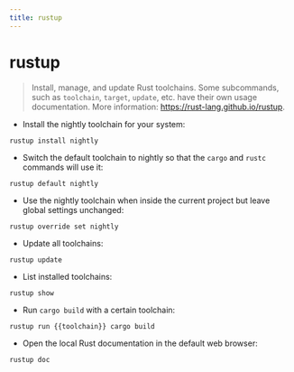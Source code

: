 ```yaml
---
title: rustup
---
```

# rustup

> Install, manage, and update Rust toolchains.
> Some subcommands, such as `toolchain`, `target`, `update`, etc. have their own usage documentation.
> More information: <https://rust-lang.github.io/rustup>.

- Install the nightly toolchain for your system:

`rustup install nightly`

- Switch the default toolchain to nightly so that the `cargo` and `rustc` commands will use it:

`rustup default nightly`

- Use the nightly toolchain when inside the current project but leave global settings unchanged:

`rustup override set nightly`

- Update all toolchains:

`rustup update`

- List installed toolchains:

`rustup show`

- Run `cargo build` with a certain toolchain:

`rustup run {{toolchain}} cargo build`

- Open the local Rust documentation in the default web browser:

`rustup doc`
